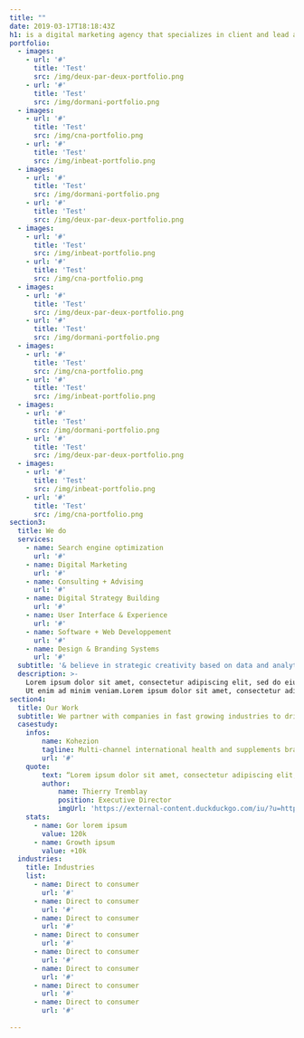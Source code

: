 ```yaml
---
title: ""
date: 2019-03-17T18:18:43Z
h1: is a digital marketing agency that specializes in client and lead aquisitions
portfolio:
  - images:
    - url: '#'
      title: 'Test'
      src: /img/deux-par-deux-portfolio.png
    - url: '#'
      title: 'Test'
      src: /img/dormani-portfolio.png
  - images:
    - url: '#'
      title: 'Test'
      src: /img/cna-portfolio.png
    - url: '#'
      title: 'Test'
      src: /img/inbeat-portfolio.png
  - images:
    - url: '#'
      title: 'Test'
      src: /img/dormani-portfolio.png
    - url: '#'
      title: 'Test'
      src: /img/deux-par-deux-portfolio.png
  - images:
    - url: '#'
      title: 'Test'
      src: /img/inbeat-portfolio.png
    - url: '#'
      title: 'Test'
      src: /img/cna-portfolio.png
  - images:
    - url: '#'
      title: 'Test'
      src: /img/deux-par-deux-portfolio.png
    - url: '#'
      title: 'Test'
      src: /img/dormani-portfolio.png
  - images:
    - url: '#'
      title: 'Test'
      src: /img/cna-portfolio.png
    - url: '#'
      title: 'Test'
      src: /img/inbeat-portfolio.png
  - images:
    - url: '#'
      title: 'Test'
      src: /img/dormani-portfolio.png
    - url: '#'
      title: 'Test'
      src: /img/deux-par-deux-portfolio.png
  - images:
    - url: '#'
      title: 'Test'
      src: /img/inbeat-portfolio.png
    - url: '#'
      title: 'Test'
      src: /img/cna-portfolio.png
section3:
  title: We do
  services:
    - name: Search engine optimization
      url: '#'
    - name: Digital Marketing
      url: '#'
    - name: Consulting + Advising
      url: '#'
    - name: Digital Strategy Building
      url: '#'
    - name: User Interface & Experience
      url: '#'
    - name: Software + Web Developpement
      url: '#'
    - name: Design & Branding Systems
      url: '#'
  subtitle: '& believe in strategic creativity based on data and analytics.'
  description: >-
    Lorem ipsum dolor sit amet, consectetur adipiscing elit, sed do eiusmod tempor incididunt ut labore et dolore magna aliqua.
    Ut enim ad minim veniam.Lorem ipsum dolor sit amet, consectetur adipiscing 
section4:
  title: Our Work
  subtitle: We partner with companies in fast growing industries to drive customer acquisition
  casestudy:
    infos:
        name: Kohezion
        tagline: Multi-channel international health and supplements brand.
        url: '#'
    quote: 
        text: “Lorem ipsum dolor sit amet, consectetur adipiscing elit, sed do eiusmod tempor incididunt ut labore et dolore magna aliqua. Ut enim ad minim veniam.” et dolore magna aliqua. Ut enim ad minim veniam.”
        author:
            name: Thierry Tremblay
            position: Executive Director
            imgUrl: 'https://external-content.duckduckgo.com/iu/?u=https%3A%2F%2Fyscorporate.com%2Fwp-content%2Fuploads%2F2017%2F09%2FPhoto-de-profil-professionnelle-par-photographe-6.jpg&f=1&nofb=1'
    stats:
      - name: Gor lorem ipsum
        value: 120k
      - name: Growth ipsum
        value: +10k
  industries:
    title: Industries
    list:
      - name: Direct to consumer
        url: '#'
      - name: Direct to consumer
        url: '#'
      - name: Direct to consumer
        url: '#'
      - name: Direct to consumer
        url: '#'
      - name: Direct to consumer
        url: '#'
      - name: Direct to consumer
        url: '#'
      - name: Direct to consumer
        url: '#'
      - name: Direct to consumer
        url: '#'
   
---
```


